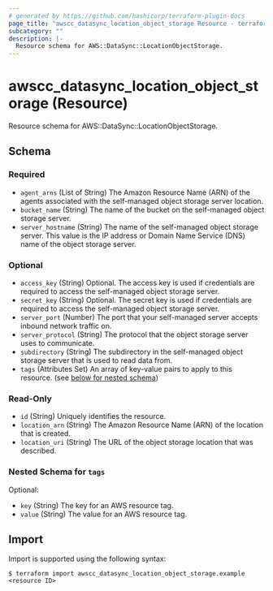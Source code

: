 ```yaml
---
# generated by https://github.com/hashicorp/terraform-plugin-docs
page_title: "awscc_datasync_location_object_storage Resource - terraform-provider-awscc"
subcategory: ""
description: |-
  Resource schema for AWS::DataSync::LocationObjectStorage.
---
```


# awscc_datasync_location_object_storage (Resource)

Resource schema for AWS::DataSync::LocationObjectStorage.



<!-- schema generated by tfplugindocs -->
## Schema

### Required

- `agent_arns` (List of String) The Amazon Resource Name (ARN) of the agents associated with the self-managed object storage server location.
- `bucket_name` (String) The name of the bucket on the self-managed object storage server.
- `server_hostname` (String) The name of the self-managed object storage server. This value is the IP address or Domain Name Service (DNS) name of the object storage server.

### Optional

- `access_key` (String) Optional. The access key is used if credentials are required to access the self-managed object storage server.
- `secret_key` (String) Optional. The secret key is used if credentials are required to access the self-managed object storage server.
- `server_port` (Number) The port that your self-managed server accepts inbound network traffic on.
- `server_protocol` (String) The protocol that the object storage server uses to communicate.
- `subdirectory` (String) The subdirectory in the self-managed object storage server that is used to read data from.
- `tags` (Attributes Set) An array of key-value pairs to apply to this resource. (see [below for nested schema](#nestedatt--tags))

### Read-Only

- `id` (String) Uniquely identifies the resource.
- `location_arn` (String) The Amazon Resource Name (ARN) of the location that is created.
- `location_uri` (String) The URL of the object storage location that was described.

<a id="nestedatt--tags"></a>
### Nested Schema for `tags`

Optional:

- `key` (String) The key for an AWS resource tag.
- `value` (String) The value for an AWS resource tag.

## Import

Import is supported using the following syntax:

```shell
$ terraform import awscc_datasync_location_object_storage.example <resource ID>
```
